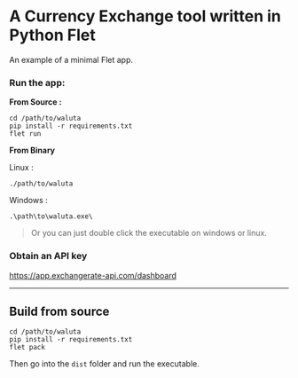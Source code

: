 # A Currency Exchange tool written in Python Flet

An example of a minimal Flet app.

### Run the app:

**From Source :**

```
cd /path/to/waluta
pip install -r requirements.txt
flet run
```

**From Binary**

Linux :
```
./path/to/waluta
```
Windows :
```
.\path\to\waluta.exe\
```

> Or you can just double click the executable on windows or linux.

### Obtain an API key

https://app.exchangerate-api.com/dashboard

---

## Build from source

```
cd /path/to/waluta
pip install -r requirements.txt
flet pack
```
Then go into the `dist` folder and run the executable.
